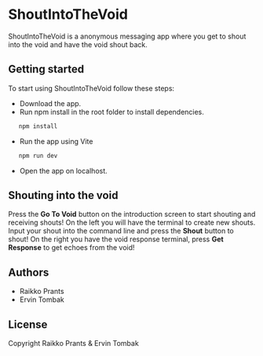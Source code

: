 # ShoutIntoTheVoid

ShoutIntoTheVoid is a anonymous messaging app where you get to shout into the void and have the void shout back.

## Getting started
To start using ShoutIntoTheVoid follow these steps:
- Download the app.
- Run npm install in the root folder to install dependencies.
```bash
   npm install
```
- Run the app using Vite
```bash
   npm run dev
```
- Open the app on localhost.

## Shouting into the void
Press the **Go To Void** button on the introduction screen to start shouting and receiving shouts!
On the left you will have the terminal to create new shouts. Input your shout into the command line and press the **Shout** button to shout! 
On the right you have the void response terminal, press **Get Response** to get echoes from the void!

## Authors
- Raikko Prants
- Ervin Tombak


## License

Copyright Raikko Prants & Ervin Tombak